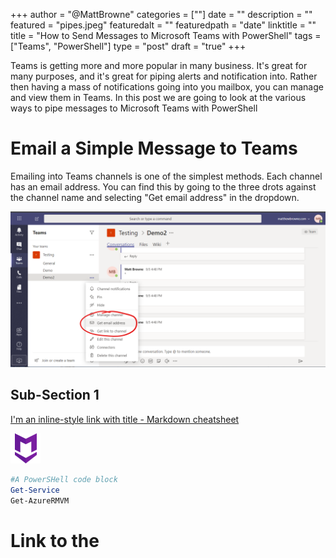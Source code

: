 +++
author = "@MattBrowne"
categories = [""]
date = ""
description = ""
featured = "pipes.jpeg"
featuredalt = ""
featuredpath = "date"
linktitle = ""
title = "How to Send Messages to Microsoft Teams with PowerShell"
tags = ["Teams", "PowerShell"]
type = "post"
draft = "true"
+++

Teams is getting more and more popular in many business.  It's great for many purposes, and it's great for piping alerts and notification into.  Rather then having a mass of notifications going into you mailbox, you can manage and view them in Teams.  In this post we are going to look at the various ways to pipe messages to Microsoft Teams with PowerShell

# Email a Simple Message to Teams

Emailing into Teams channels is one of the simplest methods.  Each channel has an email address.  You can find this by going to the three drots against the channel name and selecting "Get email address" in the dropdown.

![](2019-11-20-17-04-47.png)


## Sub-Section 1

[I'm an inline-style link with title - Markdown cheatsheet](https://github.com/adam-p/markdown-here/wiki/Markdown-Cheatsheet "Google's Homepage")

![alt text](https://github.com/adam-p/markdown-here/raw/master/src/common/images/icon48.png "Image")


```PowerShell
#A PowerSHell code block
Get-Service
Get-AzureRMVM
```

# Link to the 